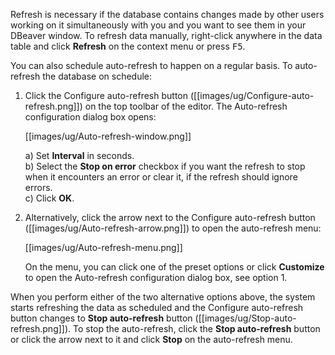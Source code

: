 Refresh is necessary if the database contains changes made by other users working on it simultaneously with you and you want to see them in your DBeaver window. To refresh data manually, right-click anywhere in the data table and click **Refresh** on the context menu or press <kbd>F5</kbd>.

You can also schedule auto-refresh to happen on a regular basis. To auto-refresh the database on schedule:
1. Click the Configure auto-refresh button ([[images/ug/Configure-auto-refresh.png]]) on the top toolbar of the editor. The Auto-refresh configuration dialog box opens:

   [[images/ug/Auto-refresh-window.png]]  

   a) Set **Interval** in seconds.  
   b) Select the **Stop on error** checkbox if you want the refresh to stop when it encounters an error or clear it, if the refresh should ignore errors.  
   c) Click **OK**. 

2. Alternatively, click the arrow next to the Configure auto-refresh button ([[images/ug/Auto-refresh-arrow.png]]) to open the auto-refresh menu:

   [[images/ug/Auto-refresh-menu.png]]  

   On the menu, you can click one of the preset options or click **Customize** to open the Auto-refresh configuration dialog box, see option 1.  

When you perform either of the two alternative options above, the system starts refreshing the data as scheduled and the Configure auto-refresh button changes to **Stop auto-refresh** button ([[images/ug/Stop-auto-refresh.png]]).  To stop the auto-refresh, click the **Stop auto-refresh** button or click the arrow next to it and click **Stop** on the auto-refresh menu.
